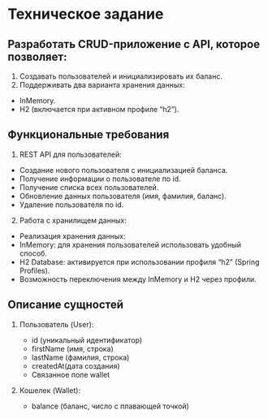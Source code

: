 # Техническое задание

## Разработать CRUD-приложение с API, которое позволяет:
1.	Создавать пользователей и инициализировать их баланс.
2.	Поддерживать два варианта хранения данных:
 -	InMemory.
 -	H2 (включается при активном профиле “h2”). 

## Функциональные требования
1.	REST API для пользователей:
 - Создание нового пользователя с инициализацией баланса.
 -	Получение информации о пользователе по id.
 -	Получение списка всех пользователей.
 -	Обновление данных пользователя (имя, фамилия, баланс).
 -	Удаление пользователя по id.
2.	Работа с хранилищем данных:
 -	Реализация хранения данных:
 -	InMemory: для хранения пользователей использовать удобный способ.
 -	H2 Database: активируется при использовании профиля “h2” (Spring Profiles).
 -	Возможность переключения между InMemory и H2 через профили.


## Описание сущностей
1.	Пользователь (User):

    - id (уникальный идентификатор)
    - firstName (имя, строка)
    - lastName (фамилия, строка)
    - createdAt(дата создания)
    - Связанное поле wallet
1.	Кошелек (Wallet):

    - balance (баланс, число с плавающей точкой)